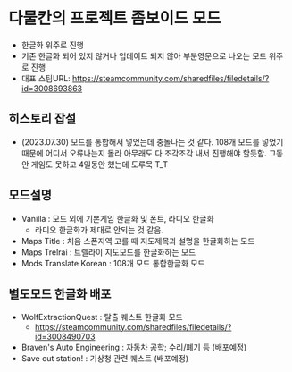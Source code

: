 # 다물칸의 프로젝트 좀보이드 모드

* 한글화 위주로 진행
* 기존 한글화 되어 있지 않거나 업데이트 되지 않아 부분영문으로 나오는 모드 위주로 진행
* 대표 스팀URL: https://steamcommunity.com/sharedfiles/filedetails/?id=3008693863

## 히스토리 잡설

* (2023.07.30) 모드를 통합해서 넣었는데 충돌나는 것 같다. 108개 모드를 넣었기 때문에 어디서 오류나는지 몰라 아무래도 다 조각조각 내서 진행해야 할듯함. 그동안 게임도 못하고 4일동안 했는데 도루묵 T_T

## 모드설명

* Vanilla : 모드 외에 기본게임 한글화 및 폰트, 라디오 한글화
  * 라디오 한글화가 제대로 안되는 것 같음.
* Maps Title : 처음 스폰지역 고를 때 지도제목과 설명을 한글화하는 모드
* Maps Trelrai : 트렐라이 지도모드를 한글화하는 모드
* Mods Translate Korean : 108개 모드 통합한글화 모드

## 별도모드 한글화 배포

* WolfExtractionQuest : 탈출 퀘스트 한글화 모드
  * https://steamcommunity.com/sharedfiles/filedetails/?id=3008490703
* Braven's Auto Engineering : 자동차 공학; 수리/폐기 등 (배포예정)
* Save out station! : 기상청 관련 퀘스트 (배포예정)
